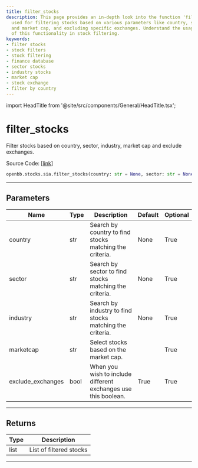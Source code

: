 ```yaml
---
title: filter_stocks
description: This page provides an in-depth look into the function 'filter_stocks'
  used for filtering stocks based on various parameters like country, sector, industry,
  and market cap, and excluding specific exchanges. Understand the usage and benefits
  of this functionality in stock filtering.
keywords:
- filter stocks
- stock filters
- stock filtering
- finance database
- sector stocks
- industry stocks
- market cap
- stock exchange
- filter by country
---
```


import HeadTitle from '@site/src/components/General/HeadTitle.tsx';

<HeadTitle title="filter_stocks - Sia - Stocks - Reference | OpenBB SDK Docs" />

# filter_stocks

Filter stocks based on country, sector, industry, market cap and exclude exchanges.

Source Code: [[link](https://github.com/OpenBB-finance/OpenBBTerminal/tree/main/openbb_terminal/stocks/sector_industry_analysis/financedatabase_model.py#L109)]

```python
openbb.stocks.sia.filter_stocks(country: str = None, sector: str = None, industry: str = None, marketcap: str = "", exclude_exchanges: bool = True)
```

---

## Parameters

| Name | Type | Description | Default | Optional |
| ---- | ---- | ----------- | ------- | -------- |
| country | str | Search by country to find stocks matching the criteria. | None | True |
| sector | str | Search by sector to find stocks matching the criteria. | None | True |
| industry | str | Search by industry to find stocks matching the criteria. | None | True |
| marketcap | str | Select stocks based on the market cap. |  | True |
| exclude_exchanges | bool | When you wish to include different exchanges use this boolean. | True | True |


---

## Returns

| Type | Description |
| ---- | ----------- |
| list | List of filtered stocks |
---
